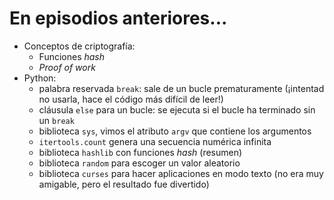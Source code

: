 # En episodios anteriores...
- Conceptos de criptografía:
    - Funciones *hash*
    - *Proof of work*
- Python:
    - palabra reservada `break`: sale de un bucle prematuramente (¡intentad no usarla, hace el código más difícil de leer!)
    - cláusula `else` para un bucle: se ejecuta si el bucle ha terminado sin un `break`
    - biblioteca `sys`, vimos el atributo `argv` que contiene los argumentos
    - `itertools.count` genera una secuencia numérica infinita
    - biblioteca `hashlib` con funciones *hash* (resumen)
    - biblioteca `random` para escoger un valor aleatorio
    - biblioteca `curses` para hacer aplicaciones en modo texto (no era muy amigable, pero el resultado fue divertido)
